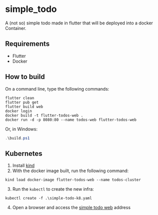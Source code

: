 # simple_todo

A (not so) simple todo made in flutter that will be deployed into a docker Container.

## Requirements

* Flutter
* Docker

## How to build

On a command line, type the following commands: 

```shell
flutter clean
flutter pub get
flutter build web
docker login
docker build -t flutter-todos-web .
docker run -d -p 8080:80 --name todos-web flutter-todos-web
```

Or, in Windows:

```powershell
.\build.ps1
```

## Kubernetes

1. Install [kind](https://kind.sigs.k8s.io/)
2. With the docker image built, run the following command:

```
kind load docker-image flutter-todos-web --name todos-cluster
```

3. Run the `kubectl` to create the new infra:

```
kubectl create -f .\simple-todo-k8.yaml
```

4. Open a browser and access the [simple todo web](http://localhost:8081) address